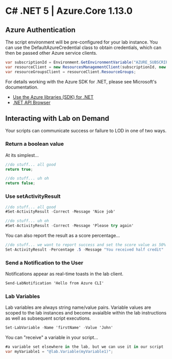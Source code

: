 # C# .NET 5 | Azure.Core 1.13.0

## Azure Authentication

The script environment will be pre-configured for your lab instance. You can use the DefaultAzureCredential class to obtain credentials, which can then be passed other Azure service clients.

```C#
var subscriptionId = Environment.GetEnvironmentVariable("AZURE_SUBSCRIPTION_ID");
var resourceClient = new ResourcesManagementClient(subscriptionId, new DefaultAzureCredential());
var resourceGroupsClient = resourceClient.ResourceGroups;
```

For details working with the Azure SDK for .NET, please see Microsoft's documentation.

 - [Use the Azure libraries (SDK) for .NET](https://docs.microsoft.com/en-us/dotnet/azure/sdk/azure-sdk-for-dotnet)
 - [.NET API Browser](https://docs.microsoft.com/en-us/dotnet/api/?view=azure-dotnet) 

## Interacting with Lab on Demand

Your scripts can communicate success or failure to LOD in one of two ways.

### Return a boolean value 

At its simplest...

```C#
//do stuff... all good
return true;
```

```C#
//do stuff... uh oh
return false;
```

### Use setActivityResult

```C#
//do stuff... all good
#Set-ActivityResult -Correct -Message 'Nice job'
```

```C#
//do stuff... uh oh
#Set-ActivityResult -Correct -Message 'Please try again'
```

You can also report the result as a score percentage...

```C#
//do stuff... we want to report success and set the score value as 50%
Set-ActivityResult -Percentage .5 -Message "You received half credit"
```

### Send a Notification to the User

Notifications appear as real-time toasts in the lab client.

```C#
Send-LabNotification 'Hello from Azure CLI'
```

### Lab Variables

Lab variables are always string name/value pairs. Variable values are scoped to the lab instances and become avaialble within the lab instructions as well as subsequent script executions. 

```C#
Set-LabVariable -Name 'firstName' -Value 'John'
```

You can "receive" a variable in your script...

```C#
#a variable set elsewhere in the lab, but we can use it in our script
var myVariable1 = "@lab.Variable(myVariable1)";
```
